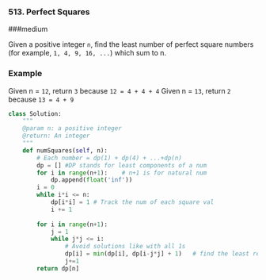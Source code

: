 ### 513. Perfect Squares

###medium

Given a positive integer `n`, find the least number of perfect square numbers (for example, `1, 4, 9, 16, ...`) which sum to n.

### Example

Given n = `12`, return `3` because `12 = 4 + 4 + 4`
Given n = `13`, return `2` because `13 = 4 + 9`

```python
class Solution:
    """
    @param n: a positive integer
    @return: An integer
    """
    def numSquares(self, n):
        # Each number = dp(1) + dp(4) + ...+dp(n)
        dp = [] #DP stands for least components of a num
        for i in range(n+1):    # n+1 is for natural num
            dp.append(float('inf'))
        i = 0
        while i*i <= n:
            dp[i*i] = 1 # Track the num of each square val
            i += 1
        
        for i in range(n+1):
            j = 1
            while j*j <= i:
                # Avoid solutions like with all 1s
                dp[i] = min(dp[i], dp[i-j*j] + 1)   # find the least res
                j+=1
        return dp[n]
```


